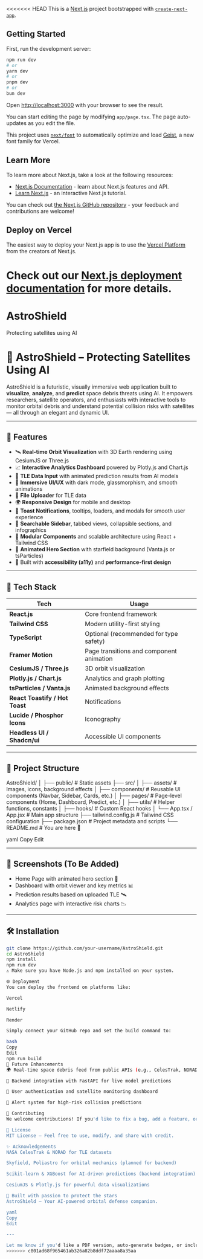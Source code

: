 <<<<<<< HEAD
This is a [Next.js](https://nextjs.org) project bootstrapped with [`create-next-app`](https://nextjs.org/docs/app/api-reference/cli/create-next-app).

## Getting Started

First, run the development server:

```bash
npm run dev
# or
yarn dev
# or
pnpm dev
# or
bun dev
```

Open [http://localhost:3000](http://localhost:3000) with your browser to see the result.

You can start editing the page by modifying `app/page.tsx`. The page auto-updates as you edit the file.

This project uses [`next/font`](https://nextjs.org/docs/app/building-your-application/optimizing/fonts) to automatically optimize and load [Geist](https://vercel.com/font), a new font family for Vercel.

## Learn More

To learn more about Next.js, take a look at the following resources:

- [Next.js Documentation](https://nextjs.org/docs) - learn about Next.js features and API.
- [Learn Next.js](https://nextjs.org/learn) - an interactive Next.js tutorial.

You can check out [the Next.js GitHub repository](https://github.com/vercel/next.js) - your feedback and contributions are welcome!

## Deploy on Vercel

The easiest way to deploy your Next.js app is to use the [Vercel Platform](https://vercel.com/new?utm_medium=default-template&filter=next.js&utm_source=create-next-app&utm_campaign=create-next-app-readme) from the creators of Next.js.

Check out our [Next.js deployment documentation](https://nextjs.org/docs/app/building-your-application/deploying) for more details.
=======
# AstroShield
Protecting satellites using AI

# 🌌 AstroShield – Protecting Satellites Using AI

AstroShield is a futuristic, visually immersive web application built to **visualize**, **analyze**, and **predict** space debris threats using AI. It empowers researchers, satellite operators, and enthusiasts with interactive tools to monitor orbital debris and understand potential collision risks with satellites — all through an elegant and dynamic UI.

---

## 🚀 Features

- 🛰️ **Real-time Orbit Visualization** with 3D Earth rendering using CesiumJS or Three.js  
- 📈 **Interactive Analytics Dashboard** powered by Plotly.js and Chart.js  
- 🤖 **TLE Data Input** with animated prediction results from AI models  
- 🌌 **Immersive UI/UX** with dark mode, glassmorphism, and smooth animations  
- 📁 **File Uploader** for TLE data  
- 🌍 **Responsive Design** for mobile and desktop  
- 🔔 **Toast Notifications**, tooltips, loaders, and modals for smooth user experience  
- 🧭 **Searchable Sidebar**, tabbed views, collapsible sections, and infographics  
- 🧩 **Modular Components** and scalable architecture using React + Tailwind CSS  
- 🌠 **Animated Hero Section** with starfield background (Vanta.js or tsParticles)  
- 🎨 Built with **accessibility (a11y)** and **performance-first design**

---

## 🧱 Tech Stack

| Tech            | Usage                                   |
|-----------------|------------------------------------------|
| **React.js**    | Core frontend framework                  |
| **Tailwind CSS**| Modern utility-first styling             |
| **TypeScript**  | Optional (recommended for type safety)   |
| **Framer Motion**| Page transitions and component animation|
| **CesiumJS / Three.js** | 3D orbit visualization           |
| **Plotly.js / Chart.js** | Analytics and graph plotting    |
| **tsParticles / Vanta.js** | Animated background effects   |
| **React Toastify / Hot Toast** | Notifications             |
| **Lucide / Phosphor Icons** | Iconography                 |
| **Headless UI / Shadcn/ui** | Accessible UI components     |

---

## 📂 Project Structure

AstroShield/
│
├── public/ # Static assets
├── src/
│ ├── assets/ # Images, icons, background effects
│ ├── components/ # Reusable UI components (Navbar, Sidebar, Cards, etc.)
│ ├── pages/ # Page-level components (Home, Dashboard, Predict, etc.)
│ ├── utils/ # Helper functions, constants
│ ├── hooks/ # Custom React hooks
│ └── App.tsx / App.jsx # Main app structure
├── tailwind.config.js # Tailwind CSS configuration
├── package.json # Project metadata and scripts
└── README.md # You are here 🚀

yaml
Copy
Edit

---

## 📸 Screenshots (To Be Added)

- Home Page with animated hero section 🌠  
- Dashboard with orbit viewer and key metrics 📊  
- Prediction results based on uploaded TLE 🛰️  
- Analytics page with interactive risk charts 📉

---

## 🛠️ Installation

```bash
git clone https://github.com/your-username/AstroShield.git
cd AstroShield
npm install
npm run dev
⚠️ Make sure you have Node.js and npm installed on your system.

🌐 Deployment
You can deploy the frontend on platforms like:

Vercel

Netlify

Render

Simply connect your GitHub repo and set the build command to:

bash
Copy
Edit
npm run build
🧠 Future Enhancements
🌍 Real-time space debris feed from public APIs (e.g., CelesTrak, NORAD)

🧪 Backend integration with FastAPI for live model predictions

📡 User authentication and satellite monitoring dashboard

📧 Alert system for high-risk collision predictions

🤝 Contributing
We welcome contributions! If you'd like to fix a bug, add a feature, or improve the UI, feel free to fork the repo and submit a pull request.

📄 License
MIT License – Feel free to use, modify, and share with credit.

✨ Acknowledgements
NASA CelesTrak & NORAD for TLE datasets

Skyfield, Poliastro for orbital mechanics (planned for backend)

Scikit-learn & XGBoost for AI-driven predictions (backend integration)

CesiumJS & Plotly.js for powerful data visualizations

🌌 Built with passion to protect the stars
AstroShield – Your AI-powered orbital defense companion.

yaml
Copy
Edit

---

Let me know if you'd like a PDF version, auto-generate badges, or include contribution guidelines.
>>>>>>> c801ad68f965461ab326a82b8ddf72aaaa8a35aa
